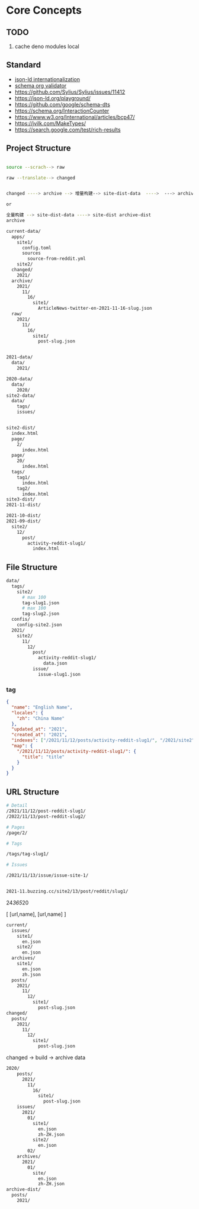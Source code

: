 # Core Concepts

## TODO

1. cache deno modules local

## Standard

- [json-ld internationalization](https://www.w3.org/TR/json-ld/#string-internationalization)
- [schema org validator](https://validator.schema.org/)
- https://github.com/Sylius/Sylius/issues/11412
- https://json-ld.org/playground/
- https://github.com/google/schema-dts
- https://schema.org/InteractionCounter
- https://www.w3.org/International/articles/bcp47/
- https://jvilk.com/MakeTypes/
- https://search.google.com/test/rich-results

## Project Structure

```bash

source --scrach--> raw

raw --translate--> changed


changed ----> archive --> 增量构建--> site-dist-data  ---->  ---> archive-dist --> site-dist

or

全量构建 --> site-dist-data ----> site-dist archive-dist
archive

```

```bash
current-data/
  apps/
    site1/
      config.toml
      sources
        source-from-reddit.yml
    site2/
  changed/
    2021/
  archive/
    2021/
      11/
        16/
          site1/
            ArticleNews-twitter-en-2021-11-16-slug.json
  raw/
    2021/
      11/
        16/
          site1/
            post-slug.json


2021-data/
  data/
    2021/

2020-data/
  data/
    2020/
site2-data/
  data/
    tags/
    issues/


site2-dist/
  index.html
  page/
    2/
      index.html
  page/
    20/
      index.html
  tags/
    tag1/
      index.html
    tag2/
      index.html
site3-dist/
2021-11-dist/

2021-10-dist/
2021-09-dist/
  site2/
    12/
      post/
        activity-reddit-slug1/
          index.html

```

## File Structure

```bash
data/
  tags/
    site2/
      # max 100
      tag-slug1.json
      # max 100
      tag-slug2.json
  confis/
    config-site2.json
  2021/
    site2/
      11/
        12/
          post/
            activity-reddit-slug1/
              data.json
          issue/
            issue-slug1.json

```

### tag

```json
{
  "name": "English Name",
  "locales": {
    "zh": "China Name"
  },
  "updated_at": "2021",
  "created_at": "2021",
  "indexes": ["/2021/11/12/posts/activity-reddit-slug1/", "/2021/site2"],
  "map": {
    "/2021/11/12/posts/activity-reddit-slug1/": {
      "title": "title"
    }
  }
}
```

## URL Structure

```bash
# Detail
/2021/11/12/post-reddit-slug1/
/2022/11/13/post-reddit-slug2/

# Pages
/page/2/

# Tags

/tags/tag-slug1/

# Issues

/2021/11/13/issue/issue-site-1/


2021-11.buzzing.cc/site2/13/post/reddit/slug1/
```

24*365*20

[
[url,name],
[url,name]
]

```bash
current/
  issues/
    site1/
      en.json
    site2/
      en.json
  archives/
    site1/
      en.json
      zh.json
  posts/
    2021/
      11/
        12/
          site1/
            post-slug.json
changed/
  posts/
    2021/
      11/
        12/
          site1/
            post-slug.json
```

changed -> build -> archive data

```bash
2020/
    posts/
      2021/
        11/
          16/
            site1/
              post-slug.json
    issues/
      2021/
        01/
          site1/
            en.json
            zh-ZH.json
          site2/
            en.json
        02/
    archives/
      2021/
        01/
          site/
            en.json
            zh-ZH.json
archive-dist/
  posts/
    2021/


```
